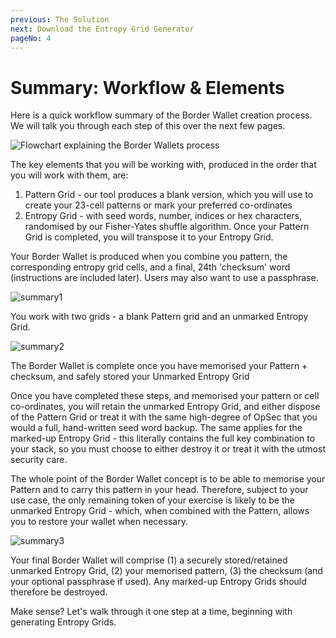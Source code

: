 ```yaml
---
previous: The Solution
next: Download the Entropy Grid Generator
pageNo: 4
---
```


# Summary: Workflow & Elements

Here is a quick workflow summary of the Border Wallet creation process. We will talk you through each step of this over the next few pages.

![Flowchart explaining the Border Wallets process](/bw_process_flowchart.png)

The key elements that you will be working with, produced in the order that you will work with them, are:

1. Pattern Grid - our tool produces a blank version, which you will use to create your 23-cell patterns or mark your preferred co-ordinates
1. Entropy Grid - with seed words, number, indices or hex characters, randomised by our Fisher-Yates shuffle algorithm. Once your Pattern Grid is completed, you will transpose it to your Entropy Grid.

Your Border Wallet is produced when you combine you pattern, the corresponding entropy grid cells, and a final, 24th 'checksum' word (instructions are included later). Users may also want to use a passphrase.

![summary1](/summary1.svg)

<caption>You work with two grids - a blank Pattern grid and an unmarked Entropy Grid.</caption>

![summary2](/summary2.svg)

<caption>The Border Wallet is complete once you have memorised your Pattern + checksum, and safely stored your Unmarked Entropy Grid</caption>

Once you have completed these steps, and memorised your pattern or cell co-ordinates, you will retain the unmarked Entropy Grid, and either dispose of the Pattern Grid or treat it with the same high-degree of OpSec that you would a full, hand-written seed word backup. The same applies for the marked-up Entropy Grid - this literally contains the full key combination to your stack, so you must choose to either destroy it or treat it with the utmost security care.

The whole point of the Border Wallet concept is to be able to memorise your Pattern and to carry this pattern in your head. Therefore, subject to your use case, the only remaining token of your exercise is likely to be the unmarked Entropy Grid - which, when combined with the Pattern, allows you to restore your wallet when necessary.

![summary3](/summary3.svg)

<caption>Your final Border Wallet will comprise (1) a securely stored/retained unmarked Entropy Grid, (2) your memorised pattern, (3) the checksum (and your optional passphrase if used). Any marked-up Entropy Grids should therefore be destroyed.</caption>

Make sense? Let's walk through it one step at a time, beginning with generating Entropy Grids.
